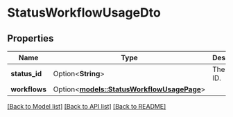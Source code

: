 # StatusWorkflowUsageDto

## Properties

Name | Type | Description | Notes
------------ | ------------- | ------------- | -------------
**status_id** | Option<**String**> | The status ID. | [optional]
**workflows** | Option<[**models::StatusWorkflowUsagePage**](StatusWorkflowUsagePage.md)> |  | [optional]

[[Back to Model list]](../README.md#documentation-for-models) [[Back to API list]](../README.md#documentation-for-api-endpoints) [[Back to README]](../README.md)



